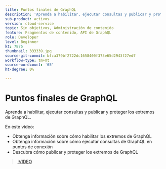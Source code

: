 ```yaml
---
title: Puntos finales de GraphQL
description: 'Aprenda a habilitar, ejecutar consultas y publicar y proteger los extremos de GraphQL. '
sub-product: activos
version: cloud-service
topic: Sin objetivos, Administración de contenido
feature: Fragmentos de contenido, API de GraphQL
role: Developer
level: Beginner
kt: 7875
thumbnail: 333339.jpg
source-git-commit: bfca379bf2722dc1658400f375e65d2943f27ed7
workflow-type: tm+mt
source-wordcount: '65'
ht-degree: 0%

---
```



# Puntos finales de GraphQL

Aprenda a habilitar, ejecutar consultas y publicar y proteger los extremos de GraphQL.

En este vídeo:

+ Obtenga información sobre cómo habilitar los extremos de GraphQL
+ Obtenga información sobre cómo ejecutar consultas de GraphQL en puntos de conexión
+ Descubra cómo publicar y proteger los extremos de GraphQL

>[!VIDEO](https://video.tv.adobe.com/v/333339/?quality=12&learn=on)
